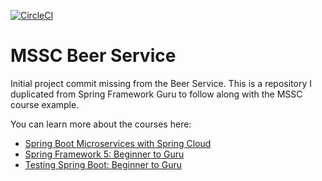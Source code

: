 [![CircleCI](https://circleci.com/gh/kcm3394/mssc-beer-service-initial.svg?style=svg)](https://circleci.com/gh/kcm3394/mssc-beer-service-initial)
# MSSC Beer Service

Initial project commit missing from the Beer Service. This is a repository I duplicated from Spring Framework Guru to follow along with the MSSC course example.

You can learn more about the courses here:
* [Spring Boot Microservices with Spring Cloud](https://www.udemy.com/spring-boot-microservices-with-spring-cloud-beginner-to-guru/?couponCode=GIT_HUB2)
* [Spring Framework 5: Beginner to Guru](https://www.udemy.com/course/spring-framework-5-beginner-to-guru/?couponCode=GITHUB_SFGPETCLINIC)
* [Testing Spring Boot: Beginner to Guru](https://www.udemy.com/testing-spring-boot-beginner-to-guru/?couponCode=GITHUB_REPO_SF5B2G)